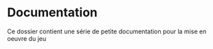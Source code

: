 # Documentation

Ce dossier contient une série de petite documentation pour la mise en oeuvre du jeu

